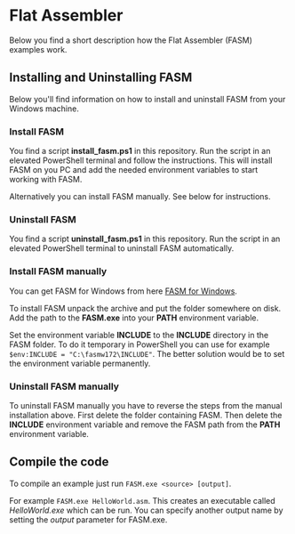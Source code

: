 # Flat Assembler
Below you find a short description how the Flat Assembler (FASM) examples work.

## Installing and Uninstalling FASM
Below you'll find information on how to install and uninstall FASM from your Windows machine.
### Install FASM 
You find a script **install_fasm.ps1** in this repository. Run the script in an elevated PowerShell terminal and follow the instructions. This will install FASM on you PC and add the needed environment variables to start working with FASM. 

Alternatively you can install FASM manually. See below for instructions.

### Uninstall FASM
You find a script **uninstall_fasm.ps1** in this repository. Run the script in an elevated PowerShell terminal to uninstall FASM automatically.

### Install FASM manually
You can get FASM for Windows from here [FASM for Windows](https://flatassembler.net/fasmw172.zip).

To install FASM unpack the archive and put the folder somewhere on disk.
Add the path to the **FASM.exe** into your **PATH** environment variable.

Set the environment variable **INCLUDE** to the **INCLUDE** directory in the FASM folder. To do it temporary in PowerShell you can use for example `$env:INCLUDE = "C:\fasmw172\INCLUDE"`. The better solution would be to set the environment variable permanently.

### Uninstall FASM manually
To uninstall FASM manually you have to reverse the steps from the manual installation above. First delete the folder containing FASM. Then delete the **INCLUDE** environment variable and remove the FASM path from the **PATH** environment variable.

## Compile the code
To compile an example just run `FASM.exe <source> [output]`. 

For example `FASM.exe HelloWorld.asm`. This creates an executable called *HelloWorld.exe* which can be run. You can specify another output name by setting the *output* parameter for FASM.exe.

